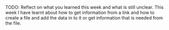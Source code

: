 TODO: Reflect on what you learned this week and what is still unclear.
This week I have learnt about how to get information from a link and how to create a file and add the data in to it or get information that is needed from the file.
